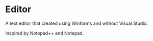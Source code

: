 # Editor

A text editor that created using Winforms and without Visual Studio.

Inspired by Notepad++ and Notepad.
